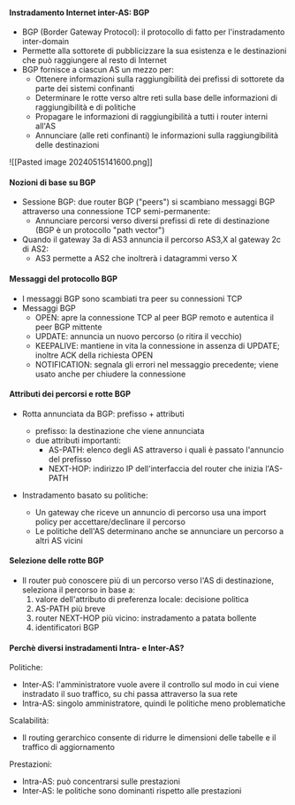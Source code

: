 #### Instradamento Internet inter-AS: BGP
- BGP (Border Gateway Protocol): il protocollo di fatto per l'instradamento inter-domain
- Permette alla sottorete di pubblicizzare la sua esistenza e le destinazioni che può raggiungere al resto di Internet
- BGP fornisce a ciascun AS un mezzo per:
	- Ottenere informazioni sulla raggiungibilità dei prefissi di sottorete da parte dei sistemi confinanti
	- Determinare le rotte verso altre reti sulla base delle informazioni di raggiungibilità e di politiche
	- Propagare le informazioni di raggiungibilità a tutti i router interni all'AS
	- Annunciare (alle reti confinanti) le informazioni sulla raggiungibilità delle destinazioni

![[Pasted image 20240515141600.png]]

#### Nozioni di base su BGP
- Sessione BGP: due router BGP ("peers") si scambiano messaggi BGP attraverso una connessione TCP semi-permanente:
	- Annunciare percorsi verso diversi prefissi di rete di destinazione (BGP è un protocollo "path vector")
- Quando il gateway 3a di AS3 annuncia il percorso AS3,X al gateway 2c di AS2:
	- AS3 permette a AS2 che inoltrerà i datagrammi verso X

#### Messaggi del protocollo BGP
- I messaggi BGP sono scambiati tra peer su connessioni TCP
- Messaggi BGP
	- OPEN: apre la connessione TCP al peer BGP remoto e autentica il peer BGP mittente
	- UPDATE: annuncia un nuovo percorso (o ritira il vecchio)
	- KEEPALIVE: mantiene in vita la connessione in assenza di UPDATE; inoltre ACK della richiesta OPEN
	- NOTIFICATION: segnala gli errori nel messaggio precedente; viene usato anche per chiudere la connessione

#### Attributi dei percorsi e rotte BGP
- Rotta annunciata da BGP: prefisso + attributi
	- prefisso: la destinazione che viene annunciata
	- due attributi importanti:
		- AS-PATH: elenco degli AS attraverso i quali è passato l'annuncio del prefisso
		- NEXT-HOP: indirizzo IP dell'interfaccia del router che inizia l'AS-PATH

- Instradamento basato su politiche:
	- Un gateway che riceve un annuncio di percorso usa una import policy per accettare/declinare il percorso
	- Le politiche dell'AS determinano anche se annunciare un percorso a altri AS vicini

#### Selezione delle rotte BGP
- Il router può conoscere più di un percorso verso l'AS di destinazione, seleziona il percorso in base a:
	1) valore dell'attributo di preferenza locale: decisione politica
	2) AS-PATH più breve
	3) router NEXT-HOP più vicino: instradamento a patata bollente 
	4) identificatori BGP

#### Perchè diversi instradamenti Intra- e Inter-AS?
Politiche:
- Inter-AS: l'amministratore vuole avere il controllo sul modo in cui viene instradato il suo traffico, su chi passa attraverso la sua rete
- Intra-AS: singolo amministratore, quindi le politiche meno problematiche

Scalabilità:
- Il routing gerarchico consente di ridurre le dimensioni delle tabelle e il traffico di aggiornamento

Prestazioni:
- Intra-AS: può concentrarsi sulle prestazioni
- Inter-AS: le politiche sono dominanti rispetto alle prestazioni

